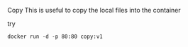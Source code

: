 Copy 
This is useful to copy the local files into the container

try

```
docker run -d -p 80:80 copy:v1
```